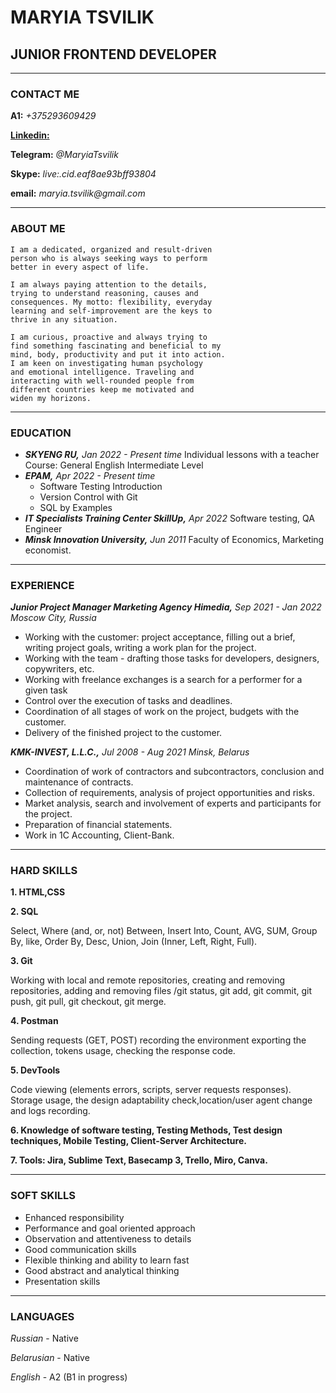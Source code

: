 
# MARYIA TSVILIK  


## JUNIOR FRONTEND DEVELOPER

***

### CONTACT ME

__A1:__ _+375293609429_

[__Linkedin:__](_www.linkedin.com/in/maryia-tsvilik-qa_)

__Telegram:__ _@MaryiaTsvilik_

__Skype:__ _live:.cid.eaf8ae93bff93804_

__email:__ _maryia.tsvilik@gmail.com_

***

### ABOUT ME
``` 
I am a dedicated, organized and result-driven 
person who is always seeking ways to perform
better in every aspect of life.

I am always paying attention to the details,
trying to understand reasoning, causes and
consequences. My motto: flexibility, everyday
learning and self-improvement are the keys to
thrive in any situation.

I am curious, proactive and always trying to
find something fascinating and beneficial to my
mind, body, productivity and put it into action. 
I am keen on investigating human psychology
and emotional intelligence. Traveling and
interacting with well-rounded people from
different countries keep me motivated and
widen my horizons.
```
***

### EDUCATION

* ___SKYENG RU,___ _Jan 2022 - Present time_
Individual lessons with a teacher Course: General English Intermediate Level
* ___EPAM,___ _Apr 2022 - Present time_
    + Software Testing Introduction
    + Version Control with Git
    + SQL by Examples
* ___IT Specialists Training Center SkillUp,___ _Apr 2022_
Software testing, QA Engineer
* ___Minsk Innovation University,___ _Jun 2011_
Faculty of Economics, Marketing economist.

***

### EXPERIENCE

___Junior Project Manager
Marketing Agency Himedia,___ _Sep 2021 - Jan 2022
Moscow City, Russia_
+ Working with the customer: project acceptance, filling out a brief, writing project goals,
writing a work plan for the project.
+ Working with the team - drafting those tasks for developers, designers, copywriters, etc.
+ Working with freelance exchanges is a search for a performer for a given task
+ Control over the execution of tasks and deadlines.
+ Coordination of all stages of work on the project, budgets with the customer.
+ Delivery of the finished project to the customer.

___KMK-INVEST, L.L.C.,___ _Jul 2008 - Aug 2021
Minsk, Belarus_
+ Coordination of work of contractors and subcontractors, conclusion and maintenance of
contracts.
+ Collection of requirements, analysis of project opportunities and risks.
+ Market analysis, search and involvement of experts and participants for the project.
+ Preparation of financial statements.
+ Work in 1C Accounting, Client-Bank.

***

### HARD SKILLS

__1. HTML,CSS__

__2. SQL__ 

Select, Where (and, or, not) Between, Insert Into, Count, AVG, SUM, Group By, like, Order By, Desc, Union, Join (Inner, Left, Right, Full).

__3. Git__

Working with local and remote repositories, creating and removing repositories, adding and
removing files /git status, git add, git commit, git push, git pull, git checkout, git merge.

__4. Postman__

Sending requests (GET, POST) recording the environment exporting the collection, tokens usage, checking the response code.

__5. DevTools__

Code viewing (elements errors, scripts, server requests responses). Storage usage, the
design adaptability check,location/user agent change and logs recording.

__6. Knowledge of software testing, Testing Methods, Test design techniques, Mobile
Testing, Client-Server Architecture.__

__7. Tools: Jira, Sublime Text, Basecamp 3, Trello, Miro, Canva.__

***

### SOFT SKILLS 

+ Enhanced responsibility
+ Performance and goal oriented approach
+ Observation and attentiveness to details
+ Good communication skills
+ Flexible thinking and ability to learn fast
+ Good abstract and analytical thinking
+ Presentation skills

***

### LANGUAGES

_Russian_ - Native

_Belarusian_ - Native

_English_ - A2 (B1 in progress)

